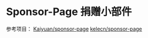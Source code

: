 # Sponsor-Page 捐赠小部件


参考项目：
[Kaiyuan/sponsor-page](https://github.com/Kaiyuan/sponsor-page)
[kelecn/sponsor-page](https://github.com/kelecn/sponsor-page)


